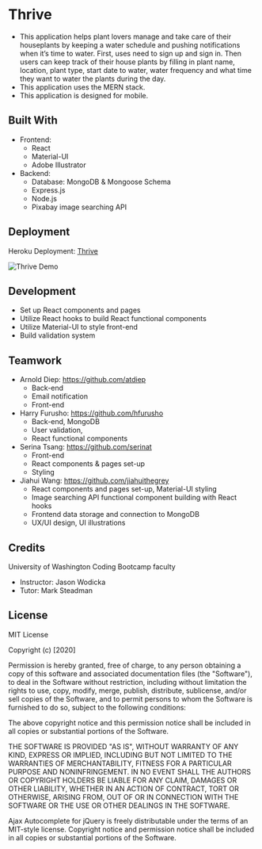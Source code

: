 # Thrive
* This application helps plant lovers manage and take care of their houseplants by keeping a water schedule and pushing notifications when it’s time to water. First, uses need to sign up and sign in. Then users can keep track of their house plants by filling in plant name, location, plant type, start date to water, water frequency and what time they want to water the plants during the day.
* This application uses the MERN stack.
* This application is designed for mobile.

## Built With
* Frontend: 
    * React
    * Material-UI
    * Adobe Illustrator
* Backend: 
    * Database: MongoDB & Mongoose Schema
    * Express.js
    * Node.js
    * Pixabay image searching API

## Deployment
Heroku Deployment: [Thrive](https://thrive206.herokuapp.com/)

![Thrive Demo](demo/thrive.gif)

## Development
* Set up React components and pages
* Utilize React hooks to build React functional components
* Utilize Material-UI to style front-end
* Build validation system

## Teamwork
* Arnold Diep: https://github.com/atdiep
    * Back-end
    * Email notification
    * Front-end
* Harry Furusho: https://github.com/hfurusho
    * Back-end, MongoDB
    * User validation, 
    * React functional components
* Serina Tsang: https://github.com/serinat
    * Front-end
    * React components & pages set-up
    * Styling
* Jiahui Wang: https://github.com/jiahuithegrey
    * React components and pages set-up, Material-UI styling
    * Image searching API functional component building with React hooks
    * Frontend data storage and connection to MongoDB
    * UX/UI design, UI illustrations

## Credits
University of Washington Coding Bootcamp faculty
* Instructor: Jason Wodicka
* Tutor: Mark Steadman

## License
MIT License

Copyright (c) [2020] 

Permission is hereby granted, free of charge, to any person obtaining a copy
of this software and associated documentation files (the "Software"), to deal
in the Software without restriction, including without limitation the rights
to use, copy, modify, merge, publish, distribute, sublicense, and/or sell
copies of the Software, and to permit persons to whom the Software is
furnished to do so, subject to the following conditions:

The above copyright notice and this permission notice shall be included in all
copies or substantial portions of the Software.

THE SOFTWARE IS PROVIDED "AS IS", WITHOUT WARRANTY OF ANY KIND, EXPRESS OR
IMPLIED, INCLUDING BUT NOT LIMITED TO THE WARRANTIES OF MERCHANTABILITY,
FITNESS FOR A PARTICULAR PURPOSE AND NONINFRINGEMENT. IN NO EVENT SHALL THE
AUTHORS OR COPYRIGHT HOLDERS BE LIABLE FOR ANY CLAIM, DAMAGES OR OTHER
LIABILITY, WHETHER IN AN ACTION OF CONTRACT, TORT OR OTHERWISE, ARISING FROM,
OUT OF OR IN CONNECTION WITH THE SOFTWARE OR THE USE OR OTHER DEALINGS IN THE
SOFTWARE.

Ajax Autocomplete for jQuery is freely distributable under the terms of an MIT-style license. Copyright notice and permission notice shall be included in all copies or substantial portions of the Software.
